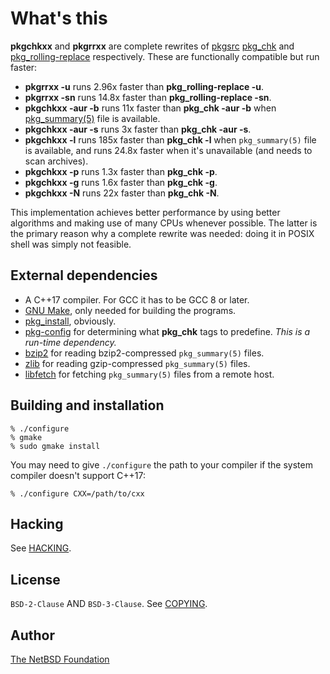 # What's this

**pkgchkxx** and **pkgrrxx** are complete rewrites of
[pkgsrc](https://www.pkgsrc.org/)
[pkg_chk](https://pkgsrc.se/pkgtools/pkg_chk) and
[pkg_rolling-replace](https://pkgsrc.se/pkgtools/pkg_rolling-replace)
respectively. These are functionally compatible but run faster:

* **pkgrrxx -u** runs 2.96x faster than **pkg_rolling-replace -u**.
* **pkgrrxx -sn** runs 14.8x faster than **pkg_rolling-replace -sn**.
* **pkgchkxx -aur -b** runs 11x faster than **pkg_chk -aur -b** when
  [pkg_summary(5)](https://man.netbsd.org/pkg_summary.5) file is available.
* **pkgchkxx -aur -s** runs 3x faster than **pkg_chk -aur -s**.
* **pkgchkxx -l** runs 185x faster than **pkg_chk -l** when
  ``pkg_summary(5)`` file is available, and runs 24.8x faster when it's
  unavailable (and needs to scan archives).
* **pkgchkxx -p** runs 1.3x faster than **pkg_chk -p**.
* **pkgchkxx -g** runs 1.6x faster than **pkg_chk -g**.
* **pkgchkxx -N** runs 22x faster than **pkg_chk -N**.

This implementation achieves better performance by using better algorithms
and making use of many CPUs whenever possible. The latter is the primary
reason why a complete rewrite was needed: doing it in POSIX shell was
simply not feasible.


## External dependencies

* A C++17 compiler. For GCC it has to be GCC 8 or later.
* [GNU Make](https://www.gnu.org/software/make/make.html), only needed for
  building the programs.
* [pkg_install](https://pkgsrc.se/pkgtools/pkg_install), obviously.
* [pkg-config](https://pkgconfig.freedesktop.org/) for determining what
  **pkg_chk** tags to predefine. *This is a run-time dependency.*
* [bzip2](https://sourceware.org/bzip2/) for reading bzip2-compressed
  ``pkg_summary(5)`` files.
* [zlib](https://www.zlib.net/) for reading gzip-compressed
  ``pkg_summary(5)`` files.
* [libfetch](https://pkgsrc.se/net/libfetch) for fetching
  ``pkg_summary(5)`` files from a remote host.


## Building and installation

```
% ./configure
% gmake
% sudo gmake install
```

You may need to give ``./configure`` the path to your compiler if the
system compiler doesn't support C++17:

```
% ./configure CXX=/path/to/cxx
```


## Hacking

See [HACKING](./HACKING.md).


## License

``BSD-2-Clause`` AND ``BSD-3-Clause``. See [COPYING](./COPYING).


## Author

[The NetBSD Foundation](http://www.netbsd.org/foundation/)
